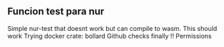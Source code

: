## Funcion test para nur
Simple nur-test that doesnt work but can compile to wasm.
This should work
Trying docker crate: bollard
Github checks finally !!
Permissions

